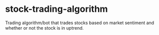 # stock-trading-algorithm
Trading algorithm/bot that trades stocks based on market sentiment and whether or not the stock is in uptrend.
